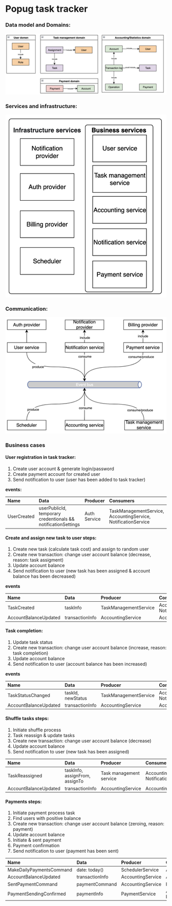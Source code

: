 # Popug task tracker

### Data model and Domains:
![](image/domain.png)

### Services and infrastructure:
![](image/service-and-infrastructure.png)

### Communication:
![](image/communication.png)

### Business cases
#### User registration in task tracker:
1) Create user account & generate login/password
2) Create payment account for created user
3) Send notification to user (user has been added to task tracker)

**events:**

| Name        | Data                                                          | Producer     | Consumers                                                     |                                             
|:------------|:--------------------------------------------------------------|:-------------|:--------------------------------------------------------------|
| UserCreated | userPublicId, temporary credentionals && notificationSettings | Auth Service | TaskManagementService, AccountingService, NotificationService |

#### Create and assign new task to user steps:
1) Create new task (calculate task cost) and assign to random user
3) Create new transaction: change user account balance (decrease, reason: task assigment)
4) Update account balance
5) Send notification to user (new task has been assigned & account balance has been decreased)

**events**

| Name                  | Data            | Producer              | Consumers                              |                                             
|:----------------------|:----------------|:----------------------|:---------------------------------------|
| TaskCreated           | taskInfo        | TaskManagementService | AccountingService, NotificationService |
| AccountBalanceUpdated | transactionInfo | AccountingService     | AccountingService                      |

#### Task completion:
1) Update task status
2) Create new transaction: change user account balance (increase, reason: task completion)
3) Update account balance
4) Send notification to user (account balance has been increased)

**events**

| Name                  | Data              | Producer              | Consumers                              |                                             
|:----------------------|:------------------|:----------------------|:---------------------------------------|
| TaskStatusChanged     | taskId, newStatus | TaskManagementService | AccountingService, NotificationService |
| AccountBalanceUpdated | transactionInfo   | AccountingService     | AccountingService                      |

#### Shuffle tasks steps:
1) Initiate shuffle process 
2) Task reassign & update tasks
3) Create new transaction: change user account balance (decrease)
4) Update account balance
5) Send notification to user (new task has been assigned)

| Name                  | Data                           | Producer                | Consumers                              |                                             
|:----------------------|:-------------------------------|:------------------------|:---------------------------------------|
| TaskReassigned        | taskInfo, assignFrom, assignTo | Task management service | AccountingService, NotificationService |
| AccountBalanceUpdated | transactionInfo                | AccountingService       | AccountingService                      |

#### Payments steps:
1) Initiate payment process task
2) Find users with positive balance 
3) Create new transaction: change user account balance (zeroing, reason: payment)
4) Update account balance
5) Initiate & sent payment
6) Payment confirmation
7) Send notification to user (payment has been sent)

| Name                     | Data            | Producer          | Consumers                           |                                             
|:-------------------------|:----------------|:------------------|:------------------------------------|
| MakeDailyPaymentsCommand | date: today()   | SchedulerService  | AccountingService                   |
| AccountBalanceUpdated    | transactionInfo | AccountingService | AccountingService                   |
| SentPaymentCommand       | paymentCommand  | AccountingService | PaymentService                      |
| PaymentSendingConfirmed  | paymentInfo     | PaymentService    | AccountService, NotificationService |
